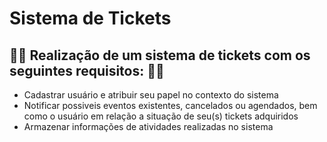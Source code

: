 # Sistema de Tickets 

## 👨‍🏫 Realização de um sistema de tickets com os seguintes requisitos: 👨‍🏫

- Cadastrar usuário e atribuir seu papel no contexto do sistema
- Notificar possiveis eventos existentes, cancelados ou agendados, bem como o usuário em relação a situação de seu(s) tickets adquiridos
- Armazenar informações de atividades realizadas no sistema 
